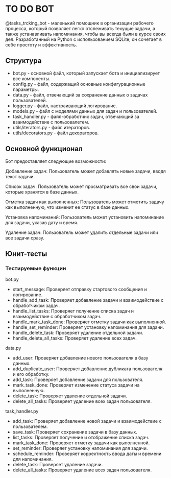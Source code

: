 # TO DO BOT
@tasks_trcking_bot - маленький помощник в организации рабочего процесса, который позволяет легко отслеживать текущие задачи, а также устанавливать напоминания, чтобы вы всегда были в курсе своих дел. Разработанный на Python с использованием SQLite, он сочетает в себе простоту и эффективность.

## Структура 
* bot.py - основной файл, который запускает бота и инициализирует все компоненты.
* config.py - файл, содержащий основные конфигурационные параметры.
* data.py - файл, отвечающий за сохранение данных о задачах пользователей.
* logger.py - файл, настраивающий логирование.
* models.py - файл с моделями данных для задач и пользователей.
* task_handler.py - файл-обработчик задач, отвечающий за взаимодействие с пользовалетем.
* utils/iterators.py - файл итераторов.
* utils/decorators.py - файл декораторов.

## Основной функционал
Бот предоставляет следующие возможности:

Добавление задач: Пользователь может добавлять новые задачи, вводя текст задачи.

Список задач: Пользователь может просматривать все свои задачи, которые хранятся в базе данных.

Отметка задач как выполненных: Пользователь может отметить задачу как выполненную, что изменит ее статус в базе данных.

Установка напоминаний: Пользователь может установить напоминание для задачи, указав дату и время.

Удаление задач: Пользователь может удалить отдельные задачи или все задачи сразу.


## Юнит-тесты

### Тестируемые функции

bot.py

- start_message: Проверяет отправку стартового сообщения и логирование.
- handle_add_task: Проверяет добавление задачи и взаимодействие с обработчиком задач.
- handle_list_tasks: Проверяет получение списка задач и взаимодействие с обработчиком задач.
- handle_mark_task_done: Проверяет отметку задачи как выполненной.
- handle_set_reminder: Проверяет установку напоминания для задачи.
- handle_delete_task: Проверяет удаление отдельной задачи.
- handle_delete_all_tasks: Проверяет удаление всех задач.

data.py

- add_user: Проверяет добавление нового пользователя в базу данных.
- add_duplicate_user: Проверяет добавление дубликата пользователя и его обработку.
- add_task: Проверяет добавление задачи для пользователя.
- mark_task_done: Проверяет изменение статуса задачи на выполненную.
- delete_task: Проверяет удаление отдельной задачи.
- delete_all_tasks: Проверяет удаление всех задач пользователя.

task_handler.py

- add_task: Проверяет добавление новой задачи и взаимодействие с пользователем.
- save_task: Проверяет сохранение задачи в базу данных.
- list_tasks: Проверяет получение и отображение списка задач.
- mark_task_done: Проверяет отметку задачи как выполненной.
- set_reminder: Проверяет установку напоминания для задачи.
- schedule_reminder: Проверяет корректность ввода даты и времени для напоминания.
- delete_task: Проверяет удаление задачи.
- delete_all_tasks: Проверяет удаление всех задач пользователя.
